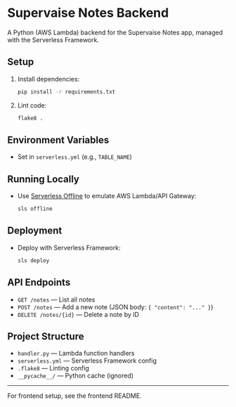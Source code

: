 # Supervaise Notes Backend

A Python (AWS Lambda) backend for the Supervaise Notes app, managed with the Serverless Framework.

## Setup

1. Install dependencies:
   ```sh
   pip install -r requirements.txt
   ```
2. Lint code:
   ```sh
   flake8 .
   ```

## Environment Variables

- Set in `serverless.yml` (e.g., `TABLE_NAME`)

## Running Locally

- Use [Serverless Offline](https://github.com/dherault/serverless-offline) to emulate AWS Lambda/API Gateway:
  ```sh
  sls offline
  ```

## Deployment

- Deploy with Serverless Framework:
  ```sh
  sls deploy
  ```

## API Endpoints

- `GET /notes` — List all notes
- `POST /notes` — Add a new note (JSON body: `{ "content": "..." }`)
- `DELETE /notes/{id}` — Delete a note by ID

## Project Structure

- `handler.py` — Lambda function handlers
- `serverless.yml` — Serverless Framework config
- `.flake8` — Linting config
- `__pycache__/` — Python cache (ignored)

---

For frontend setup, see the frontend README.

